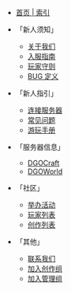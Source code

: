 <!-- _sidebar -->

- [首页 | 索引](README)

- 「新人须知」

  - [关于我们](notice/about)
  - [入服指南](notice/join)
  - [玩家守则](notice/rules)
  - [BUG 定义](notice/bugDefinition)

- 「新人指引」

  - [连接服务器](guide/link)
  - [常见问题](guide/question)
  - [游玩手册](guide/play)

- 「服务器信息」

  - [DGOCraft](information/DGOCraft/3rd)
  - [DGOWorld](information/DGOWorld/3rd)

- 「社区」

  - [举办活动](community/activities/list)
  - [玩家列表](community/players/list)
  - [创作列表](community/creation/list)

- 「其他」
  - [联系我们](other/contact)
  - [加入创作组](other/joinCreation)
  - [加入管理组](other/joinManagement)
